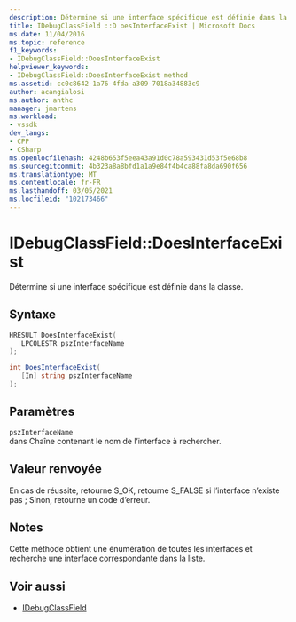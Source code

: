 ```yaml
---
description: Détermine si une interface spécifique est définie dans la classe.
title: IDebugClassField ::D oesInterfaceExist | Microsoft Docs
ms.date: 11/04/2016
ms.topic: reference
f1_keywords:
- IDebugClassField::DoesInterfaceExist
helpviewer_keywords:
- IDebugClassField::DoesInterfaceExist method
ms.assetid: cc0c8642-1a76-4fda-a309-7018a34883c9
author: acangialosi
ms.author: anthc
manager: jmartens
ms.workload:
- vssdk
dev_langs:
- CPP
- CSharp
ms.openlocfilehash: 4248b653f5eea43a91d0c78a593431d53f5e68b8
ms.sourcegitcommit: 4b323a8a8bfd1a1a9e84f4b4ca88fa8da690f656
ms.translationtype: MT
ms.contentlocale: fr-FR
ms.lasthandoff: 03/05/2021
ms.locfileid: "102173466"
---
```

# <a name="idebugclassfielddoesinterfaceexist"></a>IDebugClassField::DoesInterfaceExist
Détermine si une interface spécifique est définie dans la classe.

## <a name="syntax"></a>Syntaxe

```cpp
HRESULT DoesInterfaceExist( 
   LPCOLESTR pszInterfaceName
);
```

```csharp
int DoesInterfaceExist(
   [In] string pszInterfaceName
);
```

## <a name="parameters"></a>Paramètres
`pszInterfaceName`\
dans Chaîne contenant le nom de l’interface à rechercher.

## <a name="return-value"></a>Valeur renvoyée
 En cas de réussite, retourne S_OK, retourne S_FALSE si l’interface n’existe pas ; Sinon, retourne un code d’erreur.

## <a name="remarks"></a>Notes
 Cette méthode obtient une énumération de toutes les interfaces et recherche une interface correspondante dans la liste.

## <a name="see-also"></a>Voir aussi
- [IDebugClassField](../../../extensibility/debugger/reference/idebugclassfield.md)
